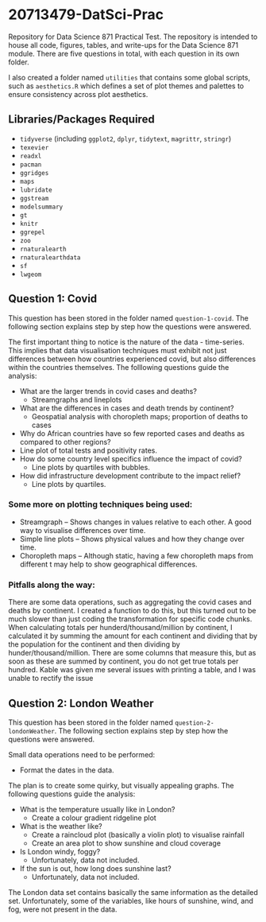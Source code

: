 # 20713479-DatSci-Prac
Repository for Data Science 871 Practical Test. The repository is intended to house all code, figures, tables, and write-ups for the Data Science 871 module. There are five questions in total, with each question in its own folder.

I also created a folder named `utilities` that contains some global scripts, such as `aesthetics.R` which defines a set of plot themes and palettes to ensure consistency across plot aesthetics.

##  Libraries/Packages Required
* `tidyverse` (including `ggplot2`, `dplyr`, `tidytext`, `magrittr`, `stringr`)
* `texevier`
* `readxl`
* `pacman`
* `ggridges`
* `maps`
* `lubridate`
* `ggstream`
* `modelsummary`
* `gt`
* `knitr`
* `ggrepel`
* `zoo`
* `rnaturalearth`
* `rnaturalearthdata`
* `sf`
* `lwgeom`

##  Question 1: Covid
This question has been stored in the folder named `question-1-covid`. The following section explains step by step how the questions were answered.

The first important thing to notice is the nature of the data - time-series. This implies that data visualisation techniques must exhibit not just differences between how countries experienced covid, but also differences within the countries themselves. The folllowing questions guide the analysis:
* What are the larger trends in covid cases and deaths?
  * Streamgraphs and lineplots
* What are the differences in cases and death trends by continent?
  * Geospatial analysis with choropleth maps; proportion of deaths to cases
* Why do African countries have so few reported cases and deaths as compared to other regions?
 * Line plot of total tests and positivity rates.
* How do some country level specifics influence the impact of covid?
  * Line plots by quartiles with bubbles.
* How did infrastructure development contribute to the impact relief?
  * Line plots by quartiles.


### Some more on plotting techniques being used:
* Streamgraph – Shows changes in values relative to each other. A good way to visualise differences over time.
* Simple line plots – Shows physical values and how they change over time.
* Choropleth maps – Although static, having a few choropleth maps from different t may help to show geographical differences.

### Pitfalls along the way:
There are some data operations, such as aggregating the covid cases and deaths by continent. I created a function to do this, but this turned out to be much slower than just coding the transformation for specific code chunks.
When calculating totals per hunderd/thousand/million by continent, I calculated it by summing the amount for each continent and dividing that by the population for the continent and then dividing by hunder/thousand/million. There are some columns that measure this, but as soon as these are summed by continent, you do not get true totals per hundred.
Kable was given me several issues with printing a table, and I was unable to rectify the issue

## Question 2: London Weather
This question has been stored in the folder named `question-2-londonWeather`. The following section explains step by step how the questions were answered.

Small data operations need to be performed:
* Format the dates in the data.

The plan is to create some quirky, but visually appealing graphs.
The following questions guide the analysis:
* What is the temperature usually like in London?
  * Create a colour gradient ridgeline plot
* What is the weather like?
  * Create a raincloud plot (basically a violin plot) to visualise rainfall
  * Create an area plot to show sunshine and cloud coverage
* Is London windy, foggy?
  * Unfortunately, data not included.
* If the sun is out, how long does sunshine last?
  * Unfortunately, data not included.

The London data set contains basically the same information as the detailed set. Unfortunately, some of the variables, like hours of sunshine, wind, and fog, were not present in the data.
